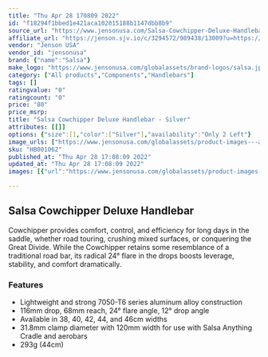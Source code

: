 ```yaml
---
title: "Thu Apr 28 170809 2022"
id: "f18294f1bbed1e421aca102015188b1147dbb8b9"
source_url: "https://www.jensonusa.com/Salsa-Cowchipper-Deluxe-Handlebar-Silver"
affiliate_url: "https://jenson.sjv.io/c/3294572/989438/13009?u=https://www.jensonusa.com/Salsa-Cowchipper-Deluxe-Handlebar-Silver"
vendor: "Jenson USA"
vendor_id: "jensonusa"
brand: {"name":"Salsa"}
make_logo: "https://www.jensonusa.com/globalassets/brand-logos/salsa.jpg"
category: ["All products","Components","Handlebars"]
tags: []
ratingvalue: "0"
ratingcount: "0"
price: "80"
price_msrp: 
title: "Salsa Cowchipper Deluxe Handlebar - Silver"
attributes: [[]]
options: {"size":[],"color":["Silver"],"availability":"Only 2 Left"}
image_urls: ["https://www.jensonusa.com/globalassets/product-images---all-assets/salsa/hb001062-silver.jpg"]
sku: "HB001062"
published_at: "Thu Apr 28 17:08:09 2022"
updated_at: "Thu Apr 28 17:08:09 2022"
images: [{"url":"https://www.jensonusa.com/globalassets/product-images---all-assets/salsa/hb001062-silver.jpg","path":"full/1adc442035864866886e2cee1159c3ab488d45b4.jpg","checksum":"40548a3650c495349d27df6c3c871472","status":"downloaded"}]

---
```

## Salsa Cowchipper Deluxe Handlebar

Cowchipper provides comfort, control, and efficiency for long days in the
saddle, whether road touring, crushing mixed surfaces, or conquering the Great
Divide. While the Cowchipper retains some resemblance of a traditional road
bar, its radical 24° flare in the drops boosts leverage, stability, and
comfort dramatically.

### Features

  * Lightweight and strong 7050-T6 series aluminum alloy construction
  * 116mm drop, 68mm reach, 24° flare angle, 12° drop angle
  * Available in 38, 40, 42, 44, and 46cm widths
  * 31.8mm clamp diameter with 120mm width for use with Salsa Anything Cradle and aerobars
  * 293g (44cm)

